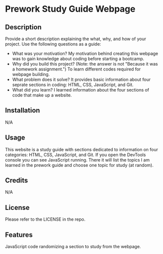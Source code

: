 # Prework Study Guide Webpage

## Description

Provide a short description explaining the what, why, and how of your project. Use the following questions as a guide:

- What was your motivation?
    My motivation behind creating this webpage was to gain knowledge about coding before starting a bootcamp.
- Why did you build this project? (Note: the answer is not "Because it was a homework assignment.")
    To learn different codes required for webpage building.
- What problem does it solve?
    It provides basic information about four seprate sections in coding: HTML, CSS, JavaScript, and Git.
- What did you learn?
    I learned information about the four sections of code that make up a website. 

## Installation

N/A

## Usage

This website is a study guide with sections dedicated to information on four categories: HTML, CSS, JavaScript, and Git. If you open the DevTools console you can see JavaScript running. There it will list the topics I am learned in the prework guide and choose one topic for study (at random).

## Credits

N/A

## License

Please refer to the LICENSE in the repo.

## Features

JavaScript code randomizing a section to study from the webpage.